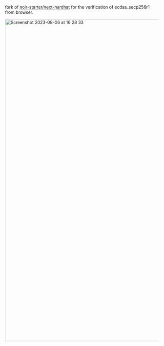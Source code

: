 fork of [noir-starter/next-hardhat](https://github.com/noir-lang/noir-starter/tree/main/next-hardhat) for the verification of ecdsa_secp256r1 from browser.   

<img width="1053" alt="Screenshot 2023-08-06 at 16 28 33" src="https://github.com/porco-rosso-j/noir-browser-p256/assets/88586592/baf5bc10-1c13-4351-b0db-cc9c407ff32f">
